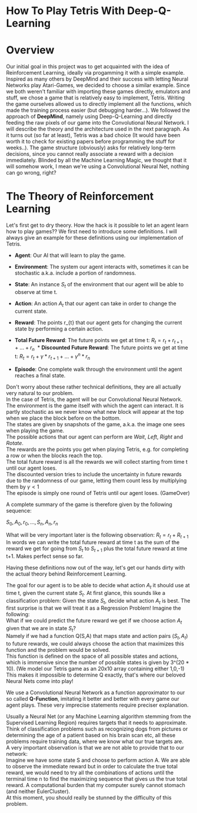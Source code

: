 # How To Play Tetris With Deep-Q-Learning


# Overview

Our initial goal in this project was to get acquainted with the idea of Reinforcement Learning, ideally via progamming it with a simple example. Inspired as many others by DeepMind and their success with letting Neural Networks play Atari-Games, we decided to choose a similar example. Since we both weren't familiar with importing these games directly, emulators and stuff, we chose a game that is relatively easy to implement, Tetris. Writing the game ourselves allowed us to directly implement all the functions, which made the training process easier (but debugging harder...). We followed the approach of **DeepMind**, namely using Deep-Q-Learning and directly feeding the raw pixels of our game into the Convolutional Neural Network. I will describe the theory and the architecture used in the next paragraph. As it turns out (so far at least), Tetris was a bad choice (It would have been worth it to check for existing papers before programming the stuff for weeks..). The game structure (obviously) asks for relatively long-term decisions, since you cannot really associate a reward with a decision immediately. Blinded by all the Machine Learning Magic, we thought that it will somehow work, I mean we're using a Convolutional Neural Net, nothing can go wrong, right?


# The Theory of Reinforcement Learning

Let's first get to dry theory. How the hack is it possible to let an agent learn how to play games??
We first need to introduce some definitions. I will always give an example for these definitions using our implementation of Tetris.
  * **Agent**:  Our AI that will learn to play the game. 
               
  * **Environment**: The system our agent interacts with, sometimes it can be stochastic a.k.a. include a portion of randomness.
  * **State**:  An instance $S_{t}$ of the environment that our agent will be able to observe at time t. 
                
  * **Action**: An action $A_{t}$ that our agent can take in order to change the current state. 
  * **Reward**: The points r_{t} that our agent gets for changing the current state by performing a certain action.
  * **Total Future Reward**: The future points we get at time t: $R_{t} = r_{t} + r_{t+1} + ... + r_{n}$
  * **Discounted Future Reward**: The future points we get at time t: $R_{t} = r_{t} + \gamma * r_{t+1} + ... + \gamma^{n} * r_{n}$
  * **Episode**: One complete walk through the environment until the agent reaches a final state.
  
Don't worry about these rather technical definitions, they are all actually very natural to our problem.\
In the case of Tetris, the agent will be our Convolutional Neural Network. \
The environment is the game itself with which the agent can interact. It is partly stochastic as we never know what new block will appear at the top when we place the block before on the bottom.\
The states are given by snapshots of the game, a.k.a. the image one sees when playing the game. \
The possible actions that our agent can perform are *Wait*, *Left*, *Right* and *Rotate*. \
The rewards are the points you get when playing Tetris, e.g. for completing a row or when the blocks reach the top. \
The total future reward is all the rewards we will collect starting from time t until our agent loses. \
The discounted version tries to include the uncertainty in future rewards due to the randomness of our game, letting them count less by multiplying them by $\gamma < 1$ \
The episode is simply one round of Tetris until our agent loses. (GameOver)

A complete summary of the game is therefore given by the following sequence:

${S_{0}, A_{0}, r_{0}, ... , S_{n}, A_{n}, r_{n}}$

What will be very important later is the following observation:
$R_{t} = r_{t} + R_{t+1}$
In words we can write the total future reward at time t as the sum of the reward we get for going from $S_{t}$ to $S_{t+1}$ plus the total future reward at time t+1.
Makes perfect sense so far.


Having these definitions now out of the way, let's get our hands dirty with the actual theory behind Reinforcement Learning.

The goal for our agent is to be able to decide what action $A_{t}$ it should use at time t, given the current state $S_{t}$.
At first glance, this sounds like a classification problem: Given the state $S_{t}$, decide what action $A_{t}$ is best.
The first surprise is that we will treat it as a Regression Problem!
Imagine the following:\
What if we could predict the future reward we get if we choose action $A_{t}$ given that we are in state $S_{t}$?<br/>
Namely if we had a function Q(S,A) that maps state and action pairs $(S_{t}, A_{t})$ to future rewards, we could always choose the action
that maximizes this function and the problem would be solved.<br/>
This function is defined on the space of all possible states and actions, which is immensive since the number of possible states is given
by 3^(20 * 10). (We model our Tetris game as an 20x10 array containing either 1,0,-1)<br/>
This makes it impossible to determine Q exactly, that's where our beloved Neural Nets come into play!

We use a Convolutional Neural Network as a function approximator to our so called **Q-Function**, imitating it better and better with every game our agent plays. These very imprecise statements require preciser explanation.

Usually a Neural Net (or any Machine Learning algorithm stemming from the Supervised Learning Region) requires targets that it needs to approximate. Think of classification problems such as recognizing dogs from pictures or determining the age of a patient based on his brain scan etc, all these problems require training data, where we know what our true targets are.<br/>
A very important observation is that we are not able to provide that to our network:<br/>
Imagine we have some state S and choose to perform action A. We are able to observe the immediate reward but in order to calculate the true total reward, we would need to try all the combinations of actions until the terminal time n to find the maximizing sequence that gives us the true total reward. A computational burden that my computer surely cannot stomach (and neither EulerCluster).<br/>
At this moment, you should really be stunned by the difficulty of this problem.


